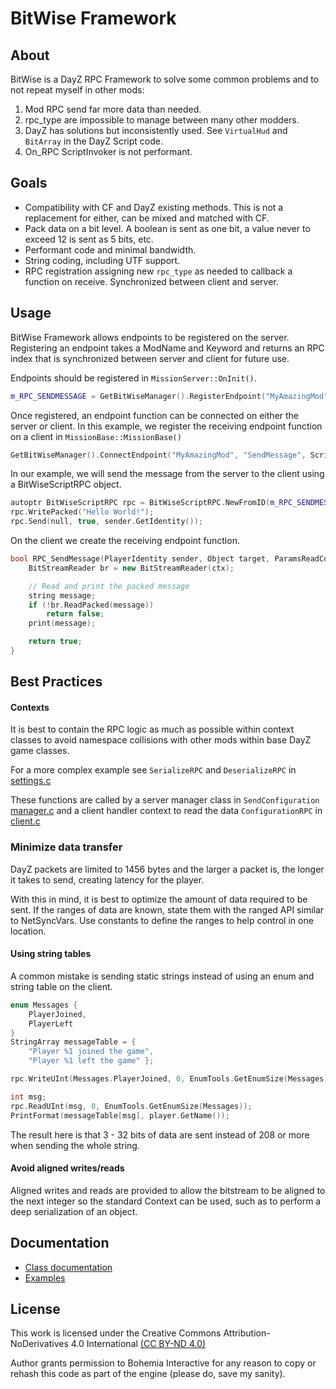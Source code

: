 # BitWise Framework

## About

BitWise is a DayZ RPC Framework to solve some common problems and to not repeat myself in other mods:

1. Mod RPC send far more data than needed.
2. rpc_type are impossible to manage between many other modders.
3. DayZ has solutions but inconsistently used. See `VirtualHud` and `BitArray` in the DayZ Script code.
4. On_RPC ScriptInvoker is not performant.

## Goals

- Compatibility with CF and DayZ existing methods. This is not a replacement for either, can be mixed and matched with CF.
- Pack data on a bit level. A boolean is sent as one bit, a value never to exceed 12 is sent as 5 bits, etc.
- Performant code and minimal bandwidth.
- String coding, including UTF support.
- RPC registration assigning new `rpc_type` as needed to callback a function on receive. Synchronized between client and server.

## Usage

BitWise Framework allows endpoints to be registered on the server. Registering an endpoint takes a ModName and Keyword and returns an RPC index that is synchronized between server and client for future use.

Endpoints should be registered in `MissionServer::OnInit()`.

```cpp
m_RPC_SENDMESSAGE = GetBitWiseManager().RegisterEndpoint("MyAmazingMod", "SendMessage");
```

Once registered, an endpoint function can be connected on either the server or client.
In this example, we register the receiving endpoint function on a client in `MissionBase::MissionBase()`

```cpp
GetBitWiseManager().ConnectEndpoint("MyAmazingMod", "SendMessage", ScriptCaller.Create(RPC_SendMessage));
```

In our example, we will send the message from the server to the client using a BitWiseScriptRPC object.

```cpp
autoptr BitWiseScriptRPC rpc = BitWiseScriptRPC.NewFromID(m_RPC_SENDMESSAGE);
rpc.WritePacked("Hello World!");
rpc.Send(null, true, sender.GetIdentity());
```

On the client we create the receiving endpoint function.

```cpp
bool RPC_SendMessage(PlayerIdentity sender, Object target, ParamsReadContext ctx) {
    BitStreamReader br = new BitStreamReader(ctx);

    // Read and print the packed message
    string message;
    if (!br.ReadPacked(message))
        return false;
    print(message);

    return true;
}
```

## Best Practices

#### Contexts

It is best to contain the RPC logic as much as possible within context classes to avoid namespace collisions with other mods within base DayZ game classes.

For a more complex example see `SerializeRPC` and `DeserializeRPC` in [settings.c](https://github.com/antihax/RadioNotifications/blob/main/scripts/game/radionotificationsettings.c)

These functions are called by a server manager class in `SendConfiguration` [manager.c](https://github.com/antihax/RadioNotifications/blob/97ecc107a4f1e54b65381a4cafcbf7c24c09e94b/scripts/game/radionotificationmanager.c) and a client handler context to read the data `ConfigurationRPC` in [client.c](https://github.com/antihax/RadioNotifications/blob/97ecc107a4f1e54b65381a4cafcbf7c24c09e94b/scripts/game/radionotificationclienthandler.c)

### Minimize data transfer

DayZ packets are limited to 1456 bytes and the larger a packet is, the longer it takes to send, creating latency for the player.

With this in mind, it is best to optimize the amount of data required to be sent. If the ranges of data are known, state them with the ranged API similar to NetSyncVars. Use constants to define the ranges to help control in one location.

#### Using string tables

A common mistake is sending static strings instead of using an enum and string table on the client.

```cpp
enum Messages {
    PlayerJoined,
    PlayerLeft
}
StringArray messageTable = {
    "Player %1 joined the game",
    "Player %1 left the game" };

rpc.WriteUInt(Messages.PlayerJoined, 0, EnumTools.GetEnumSize(Messages));
```

```cpp
int msg;
rpc.ReadUInt(msg, 0, EnumTools.GetEnumSize(Messages));
PrintFormat(messageTable[msg], player.GetName());
```

The result here is that 3 - 32 bits of data are sent instead of 208 or more when sending the whole string.

#### Avoid aligned writes/reads
Aligned writes and reads are provided to allow the bitstream to be aligned to the next integer so the standard Context can be used, such as to perform a deep serialization of an object.

## Documentation

- [Class documentation](docs/index_classes.md)
- [Examples](docs/index_examples.md)

## License

This work is licensed under the Creative Commons Attribution-NoDerivatives 4.0 International [(CC BY-ND 4.0)](https://creativecommons.org/licenses/by-nd/4.0/)

Author grants permission to Bohemia Interactive for any reason to copy or rehash this code as part of the engine (please do, save my sanity).
